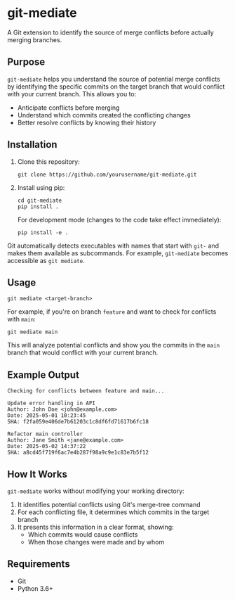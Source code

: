 # git-mediate

A Git extension to identify the source of merge conflicts before actually merging branches.

## Purpose

`git-mediate` helps you understand the source of potential merge conflicts by identifying the specific commits on the target branch that would conflict with your current branch. This allows you to:

- Anticipate conflicts before merging
- Understand which commits created the conflicting changes
- Better resolve conflicts by knowing their history

## Installation

1. Clone this repository:
   ```
   git clone https://github.com/yourusername/git-mediate.git
   ```

2. Install using pip:
   ```
   cd git-mediate
   pip install .
   ```

   For development mode (changes to the code take effect immediately):
   ```
   pip install -e .
   ```

Git automatically detects executables with names that start with `git-` and makes them available as subcommands. For example, `git-mediate` becomes accessible as `git mediate`.

## Usage

```
git mediate <target-branch>
```

For example, if you're on branch `feature` and want to check for conflicts with `main`:

```
git mediate main
```

This will analyze potential conflicts and show you the commits in the `main` branch that would conflict with your current branch.

## Example Output

```
Checking for conflicts between feature and main...

Update error handling in API
Author: John Doe <john@example.com>
Date: 2025-05-01 10:23:45
SHA: f2fa059e406de7b61203c1c8df6fd71617b6fc18

Refactor main controller
Author: Jane Smith <jane@example.com>
Date: 2025-05-02 14:37:22
SHA: a8cd45f719f6ac7e4b287f98a9c9e1c83e7b5f12
```

## How It Works

`git-mediate` works without modifying your working directory:

1. It identifies potential conflicts using Git's merge-tree command
2. For each conflicting file, it determines which commits in the target branch 
3. It presents this information in a clear format, showing:
   - Which commits would cause conflicts
   - When those changes were made and by whom

## Requirements

- Git
- Python 3.6+
